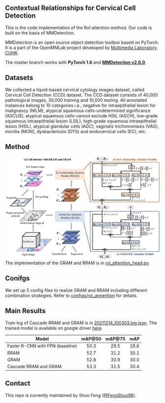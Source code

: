 ## Contextual Relationships for Cervical Cell Detection

This is the code implementation of the RoI attention method. Our code is built on the basis of MMDetection.

MMDetection is an open source object detection toolbox based on PyTorch. It is
a part of the OpenMMLab project developed by [Multimedia Laboratory, CUHK](http://mmlab.ie.cuhk.edu.hk/).

The master branch works with **PyTorch 1.6** and [**MMDetection v2.6.0**](https://github.com/open-mmlab/mmdetection).

## Datasets

We collected a liquid-based cervical cytology images dataset, called Cervical Cell Detection (CCD) dataset. The CCD dataset consists of 40,000 pathological images, 30,000 training and 10,000 testing. All annotated instances belong to 10 categories i.e., negative for intraepithelial lesion for malignancy (NILM), atypical squamous cells-undetermined significance (ASCUS), atypical squamous cells-cannot exclude HSIL (ASCH), low-grade squamous intraepithelial lesion (LSIL), high-grade squamous intraepithelial lesion (HSIL), atypical glandular cells (AGC), vaginalis trichomoniasis (VAG), monilia (MON), dysbacteriosis (DYS) and endocervical cells (EC), etc. 

## Method

![method](demo/flowchart.jpg)
The implementation of the GRAM and RRAM is in [roi_attention_head.py](mmdet/models/roi_heads/bbox_heads/roi_attention_head.py).

## Conifgs

We set up 5 config files to realize GRAM and RRAM including different combination strategies. Refer to [configs/roi_annention](configs/roi_attention) for details.

## Main Results
Train log of Cascade RRAM and GRAM is in [20211214_100303.log.json](https://drive.google.com/file/d/1HvC_5Z3EKf-BgKo8bJ09evgqwEQ_M2oM/view?usp=sharing). The trained model is available on google driver [here](https://drive.google.com/file/d/1EK41ipU_l5cxRWC0AY0rzh1TtVJKqMed/view?usp=sharing).


Model | mAP@50 | mAP@75 | mAP
--- |:---:|:---:|:---:
Faster R-CNN with FPN (baseline) | 50.3 | 29.5 | 28.6
RRAM | 52.7 | 31.2 | 30.1 
GRAM | 52.8 | 30.9 | 30.0 
Cascade RRAM and GRAM | 53.3 | 31.5 | 30.4


## Contact

This repo is currently maintained by Shuo Feng ([@FengShuo96](https://github.com/FengShuo96)).